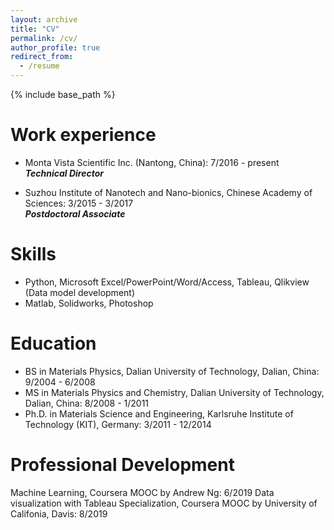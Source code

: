 ```yaml
---
layout: archive
title: "CV"
permalink: /cv/
author_profile: true
redirect_from:
  - /resume
---
```


{% include base_path %}

Work experience
======
* Monta Vista Scientific Inc. (Nantong, China): 7/2016 - present  
***Technical Director***

* Suzhou Institute of Nanotech and Nano-bionics, Chinese Academy of Sciences: 3/2015 - 3/2017  
***Postdoctoral Associate***
  
Skills
======
* Python, Microsoft Excel/PowerPoint/Word/Access, Tableau, Qlikview (Data model development)
* Matlab, Solidworks, Photoshop

Education
======
* BS in Materials Physics, Dalian University of Technology, Dalian, China: 9/2004 - 6/2008
* MS in Materials Physics and Chemistry, Dalian University of Technology, Dalian, China:	8/2008 - 1/2011
* Ph.D. in Materials Science and Engineering, Karlsruhe Institute of Technology (KIT), Germany: 3/2011 - 12/2014

Professional Development
======
Machine Learning, Coursera MOOC by Andrew Ng: 6/2019
Data visualization with Tableau Specialization, Coursera MOOC by University of Califonia, Davis:	8/2019



